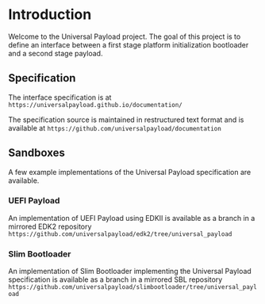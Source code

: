 # Introduction

Welcome to the Universal Payload project. The goal of this project is to define an interface between a first stage platform initialization bootloader and a second stage payload.

## Specification
 
The interface specification is at 
`https://universalpayload.github.io/documentation/`

The specification source is maintained in restructured text format and is available at 
`https://github.com/universalpayload/documentation`

## Sandboxes

A few example implementations of the Universal Payload specification are available.

### UEFI Payload

An implementation of UEFI Payload using EDKII is available as a branch in a mirrored EDK2 repository
`https://github.com/universalpayload/edk2/tree/universal_payload`

### Slim Bootloader

An implementation of Slim Bootloader implementing the Universal Payload specification is available as a branch in a mirrored SBL repository
`https://github.com/universalpayload/slimbootloader/tree/universal_payload`


